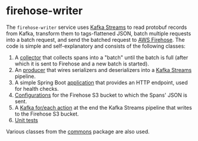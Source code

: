 # firehose-writer

The `firehose-writer` service uses [Kafka Streams](https://kafka.apache.org/documentation/streams/) to read protobuf
records from Kafka, transform them to tags-flattened JSON, batch multiple requests into a batch request, and send the
batched request to [AWS Firehose](https://aws.amazon.com/kinesis/data-firehose/).
The code is simple and self-explanatory and consists of the following classes:
1. A [collector](https://github.com/ExpediaDotCom/haystack-pipes/blob/master/firehose-writer/src/main/java/com/expedia/www/haystack/pipes/firehoseWriter/FirehoseCollector.java)
that collects spans into a "batch" until the batch is full (after which it is sent to Firehose and a new batch is 
started).
2. An [producer](https://github.com/ExpediaDotCom/haystack-pipes/blob/master/firehose-writer/src/main/java/com/expedia/www/haystack/pipes/firehoseWriter/ProtobufToFirehoseProducer.java)
that wires serializers and deserializers into a
[Kafka Streams](https://cwiki.apache.org/confluence/display/KAFKA/Kafka+Streams) pipeline.
2. A simple Spring Boot [application](https://github.com/ExpediaDotCom/haystack-pipes/blob/master/firehose-writer/src/main/java/com/expedia/www/haystack/pipes/firehoseWriter/FirehoseIsActiveController.java)
that provides an HTTP endpoint, used for health checks.
3. [Configurations](https://github.com/ExpediaDotCom/haystack-pipes/blob/master/firehose-writer/src/main/java/com/expedia/www/haystack/pipes/firehoseWriter/FirehoseConfigurationProvider.java)
for the Firehose S3 bucket to which the Spans' JSON is sent.
4. A [Kafka for/each action](https://github.com/ExpediaDotCom/haystack-pipes/blob/master/firehose-writer/src/main/java/com/expedia/www/haystack/pipes/firehoseWriter/FirehoseAction.java)
at the end the Kafka Streams pipeline that writes to the Firehose S3 bucket.
5. [Unit tests](https://github.com/ExpediaDotCom/haystack-pipes/tree/master/firehose-writer/src/test/java/com/expedia/www/haystack/pipes/firehoseWriter)

Various classes from the [commons](https://github.com/ExpediaDotCom/haystack-pipes/tree/master/commons)
package are also used.
